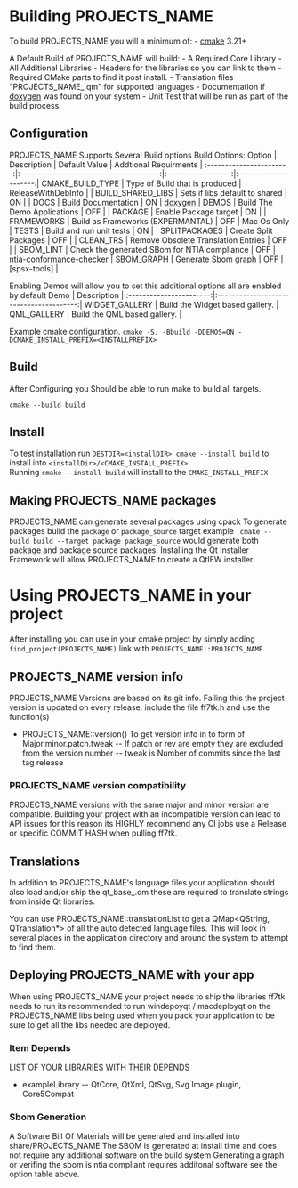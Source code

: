 # Building PROJECTS_NAME

To build PROJECTS_NAME you will a minimum of: 
    - [cmake] 3.21+


A Default Build of PROJECTS_NAME will build: 
     - A Required Core Library
     - All Additional Libraries
     - Headers for the libraries so you can link to them
     - Required CMake parts to find it post install.
     - Translation files "PROJECTS_NAME_<lang>.qm" for supported languages
     - Documentation if [doxygen] was found on your system
     - Unit Test that will be run as part of the build process.

## Configuration
PROJECTS_NAME Supports Several Build options
Build Options:
         Option          |            Description                  |   Default Value    | Addtional Requirments |
:-----------------------:|:---------------------------------------:|:------------------:|:---------------------:|
CMAKE_BUILD_TYPE         | Type of Build that is produced          | ReleaseWithDebInfo | |
BUILD_SHARED_LIBS        | Sets if libs default to shared          | ON                 | |
DOCS                     | Build Documentation                     | ON                 | [doxygen] |
DEMOS                    | Build The Demo Applications             | OFF                | |
PACKAGE                  | Enable Package target                   | ON                 | |
FRAMEWORKS               | Build as Frameworks (EXPERMANTAL)       | OFF                | Mac Os Only |
TESTS                    | Build and run unit tests                | ON                 | |
SPLITPACKAGES            | Create Split Packages                   | OFF                | |
CLEAN_TRS                | Remove Obsolete Translation Entries     | OFF                | |
SBOM_LINT                | Check the generated SBom for NTIA compliance | OFF           | [ntia-conformance-checker] |
SBOM_GRAPH               | Generate Sbom graph                     | OFF                | [spsx-tools] |

Enabling Demos will allow you to set this additional options all are enabled by default
       Demo              |            Description                  |
:-----------------------:|:---------------------------------------:|
WIDGET_GALLERY           | Build the Widget based gallery.         |
QML_GALLERY              | Build the QML based gallery.            |

Example cmake configuration.
`cmake -S. -Bbuild -DDEMOS=ON -DCMAKE_INSTALL_PREFIX=<INSTALLPREFIX>`

## Build
After Configuring you Should be able to run make to build all targets.

`cmake --build build`

## Install
 To test installation run `DESTDIR=<installDIR> cmake --install build` to install into `<installDir>/<CMAKE_INSTALL_PREFIX>` <br>
 Running `cmake --install build` will install to the `CMAKE_INSTALL_PREFIX`

## Making PROJECTS_NAME packages
 PROJECTS_NAME can generate several packages using cpack
 To generate packages build the `package` or `package_source` target
 example ` cmake --build build --target package package_source` would generate both package and package source packages.
 Installing the Qt Installer Framework will allow PROJECTS_NAME to create a QtIFW installer.
 
# Using PROJECTS_NAME in your project

After installing you can use in your cmake project by simply adding 
`find_project(PROJECTS_NAME)` link with `PROJECTS_NAME::PROJECTS_NAME`

## PROJECTS_NAME version info
 PROJECTS_NAME Versions are based on its git info. Failing this the project version is updated on every release.
 include the file ff7tk.h and use the function(s)
  - PROJECTS_NAME::version() To get version info in to form of Major.minor.patch.tweak
   -- If patch or rev are empty they are excluded from the version number
   -- tweak is Number of commits since the last tag release
### PROJECTS_NAME version compatibility
 PROJECTS_NAME versions with the same major and minor version are compatible. Building your project with an incompatible version can lead to API issues for this reason its HIGHLY recommend any CI jobs use a Release or specific COMMIT HASH when pulling ff7tk.

## Translations
  In addition to PROJECTS_NAME's language files your application should also load and/or ship the qt_base_<lang>.qm these are required to translate strings from inside Qt libraries.
  
You can use PROJECTS_NAME::translationList to get a QMap<QString, QTranslation*> of all the auto detected language files. This will look in several places in the application directory and around the system to attempt to find them.

## Deploying PROJECTS_NAME with your app
 When using PROJECTS_NAME your project needs to ship the libraries ff7tk needs to run its recommended to run windepoyqt / macdeployqt on the PROJECTS_NAME libs being used when you pack your application to be sure to get all the libs needed are deployed.
 
### Item Depends
LIST OF YOUR LIBRARIES WITH THEIR DEPENDS 
  - exampleLibrary
    -- QtCore, QtXml, QtSvg, Svg Image plugin, Core5Compat
  
### Sbom Generation
 A Software Bill Of Materials will be generated and installed into share/PROJECTS_NAME
 The SBOM is generated at install time and does not require any additional software on the build system
 Generating a graph or verifing the sbom is ntia compliant requires additonal software see the option table above.

[Qt]:https://www.qt.io
[doxygen]:http://www.stack.nl/~dimitri/doxygen/
[cmake]:https://cmake.org/
[ntia-conformance-checker]:https://github.com/spdx/ntia-conformance-checker
[spdx-tools]:https://github.com/spdx/sbom-tools
